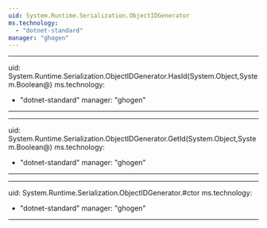```yaml
---
uid: System.Runtime.Serialization.ObjectIDGenerator
ms.technology: 
  - "dotnet-standard"
manager: "ghogen"
---
```


---
uid: System.Runtime.Serialization.ObjectIDGenerator.HasId(System.Object,System.Boolean@)
ms.technology: 
  - "dotnet-standard"
manager: "ghogen"
---

---
uid: System.Runtime.Serialization.ObjectIDGenerator.GetId(System.Object,System.Boolean@)
ms.technology: 
  - "dotnet-standard"
manager: "ghogen"
---

---
uid: System.Runtime.Serialization.ObjectIDGenerator.#ctor
ms.technology: 
  - "dotnet-standard"
manager: "ghogen"
---
